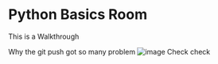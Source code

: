 # Python Basics Room

This is a Walkthrough 

Why the git push got so many problem
![image](https://github.com/user-attachments/assets/1147cfcf-126d-4737-9e70-4c43f66f1ec0)
Check check